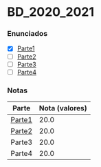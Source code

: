 # BD_2020_2021

### Enunciados

- [x] [Parte1](Entrega2/BD%202021%20Enunciado%20Projeto%20-%20Parte%201.pdf)
- [ ] [Parte2](Entrega2/BD%202021%20Enunciado%20Projeto%20-%20Parte%202.pdf)
- [ ] [Parte3](Entrega3/BD%202021%20Enunciado%20Projeto%20-%20Parte%203.pdf)
- [ ] [Parte4](Entrega4/BD%202021%20Enunciado%20Projeto%20-%20Parte%204.pdf)

### Notas

| Parte                                      | Nota (valores) |
| ------------------------------------------ | -------------- |
| [Parte1](Entrega1/Relatório_G50_BD_P1.pdf) | 20.0           |
| [Parte2](Entrega2/entrega-02-50.md)        | 20.0           |
| Parte3                                     | 20.0           |
| Parte4                                     | 20.0           |

